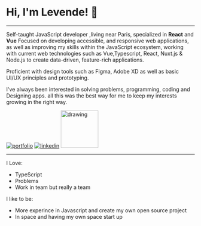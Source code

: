
<!--
**Lawndlwd/Lawndlwd** is a ✨ _special_ ✨ repository because its `README.md` (this file) appears on your GitHub profile.

Here are some ideas to get you started:

- 🔭 I’m currently working on ...
- 🌱 I’m currently learning ...
- 👯 I’m looking to collaborate on ...
- 🤔 I’m looking for help with ...
- 💬 Ask me about ...
- 📫 How to reach me: ...
- 😄 Pronouns: ...
- ⚡ Fun fact: ...
-->
# Hi, I'm Levende! 👋

---
Self-taught JavaScript developer ,living near Paris, specialized in **React** and **Vue** Focused on developing accessible, and responsive web applications, as well as improving my skills within the JavaScript ecosystem, working with current web technologies such as Vue,Typescript, React, Nuxt.js & Node.js to create data-driven, feature-rich applications.

Proficient with design tools such as Figma, Adobe XD as well as basic UI/UX principles and prototyping.

I've always been interested in solving problems, programming, coding and Designing apps. all this was the best way for me to keep my interests growing in the right way.
<p align="center">

[![portfolio](https://img.shields.io/badge/my_portfolio-000?style=for-the-badge&logo=ko-fi&logoColor=white)](https://Levende.net/)
[![linkedin](https://img.shields.io/badge/linkedin-0A66C2?style=for-the-badge&logo=linkedin&logoColor=white)](https://www.linkedin.com/in/levend-mohammad/)
 <a href="https://stackoverflow.com/users/13854499/levend"> <img src="https://upload.wikimedia.org/wikipedia/commons/thumb/e/ef/Stack_Overflow_icon.svg/1200px-Stack_Overflow_icon.svg.png" alt="drawing" width="100"/>
</a> 
</p>

---

I Love:
- TypeScript
- Problems
- Work in team but really a team

I like to be: 
- More experince in Javascript and create my own open source project 
- In space and having my own space start up



